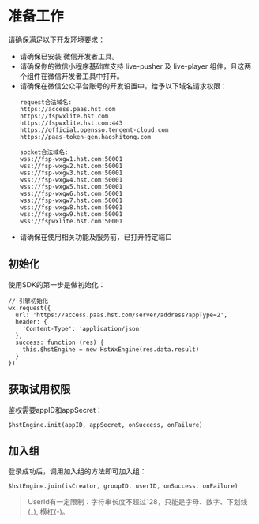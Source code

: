 # 准备工作
请确保满足以下开发环境要求：
- 请确保已安装 微信开发者工具。
- 请确保你的微信小程序基础库支持 live-pusher 及 live-player 组件，且这两个组件在微信开发者工具中打开。
- 请确保在微信公众平台账号的开发设置中，给予以下域名请求权限：
  ```http
  request合法域名:
  https://access.paas.hst.com
  https://fspwxlite.hst.com
  https://fspwxlite.hst.com:443
  https://official.opensso.tencent-cloud.com
  https://paas-token-gen.haoshitong.com

  socket合法域名:
  wss://fsp-wxgw1.hst.com:50001
  wss://fsp-wxgw2.hst.com:50001
  wss://fsp-wxgw3.hst.com:50001
  wss://fsp-wxgw4.hst.com:50001
  wss://fsp-wxgw5.hst.com:50001
  wss://fsp-wxgw6.hst.com:50001
  wss://fsp-wxgw7.hst.com:50001
  wss://fsp-wxgw8.hst.com:50001
  wss://fsp-wxgw9.hst.com:50001
  wss://fspwxlite.hst.com:50001
  ```
- 请确保在使用相关功能及服务前，已打开特定端口

## 初始化
使用SDK的第一步是做初始化：

```
// 引擎初始化
wx.request({
  url: 'https://access.paas.hst.com/server/address?appType=2',
  header: {
    'Content-Type': 'application/json'
  },
  success: function (res) {
    this.$hstEngine = new HstWxEngine(res.data.result)
  }
})
```


## 获取试用权限
鉴权需要appID和appSecret：

```
$hstEngine.init(appID, appSecret, onSuccess, onFailure)
```

## 加入组
登录成功后，调用加入组的方法即可加入组：

```
$hstEngine.join(isCreator, groupID, userID, onSuccess, onFailure)
```

> UserId有一定限制：字符串长度不超过128，只能是字母、数字、下划线(_), 横杠(-)。